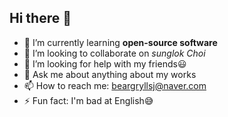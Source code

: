 ## Hi there 👋

- 🌱 I’m currently learning **open-source software**
- 👯 I’m looking to collaborate on *sunglok Choi*
- 🤔 I’m looking for help with my friends😃
- 💬 Ask me about anything about my works
- 📫 How to reach me: beargryllsj@naver.com
- ⚡ Fun fact: I'm bad at English😅

